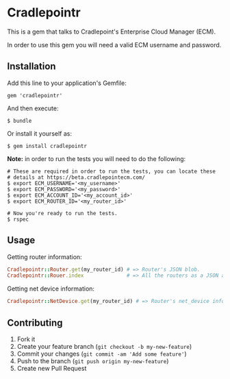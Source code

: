 # Cradlepointr

This is a gem that talks to Cradlepoint's Enterprise Cloud Manager \(ECM\).

In order to use this gem you will need a valid ECM username and password.


## Installation

Add this line to your application's Gemfile:

    gem 'cradlepointr'

And then execute:

    $ bundle

Or install it yourself as:

    $ gem install cradlepointr

__Note:__ in order to run the tests you will need to do the following:

    # These are required in order to run the tests, you can locate these
    # details at https://beta.cradlepointecm.com/
    $ export ECM_USERNAME='<my_username>'
    $ export ECM_PASSWORD='<my_password>'
    $ export ECM_ACCOUNT_ID='<my_account_id>'
    $ export ECM_ROUTER_ID='<my_router_id>'

    # Now you're ready to run the tests.
    $ rspec

## Usage

Getting router information:

```ruby
Cradlepointr::Router.get(my_router_id) # => Router's JSON blob.
Cradlepointr::Rouer.index              # => All the routers as a JSON array.
```

Getting net device information:

```ruby
Cradlepointr::NetDevice.get(my_router_id) # => Router's net_device info as JSON blob.
```

## Contributing

1. Fork it
2. Create your feature branch (`git checkout -b my-new-feature`)
3. Commit your changes (`git commit -am 'Add some feature'`)
4. Push to the branch (`git push origin my-new-feature`)
5. Create new Pull Request
